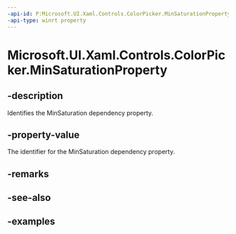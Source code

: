```yaml
---
-api-id: P:Microsoft.UI.Xaml.Controls.ColorPicker.MinSaturationProperty
-api-type: winrt property
---
```


<!-- Property syntax.
public DependencyProperty MinSaturationProperty { get; }
-->

# Microsoft.UI.Xaml.Controls.ColorPicker.MinSaturationProperty

## -description

Identifies the MinSaturation dependency property.

## -property-value

The identifier for the MinSaturation dependency property.

## -remarks

## -see-also

## -examples


